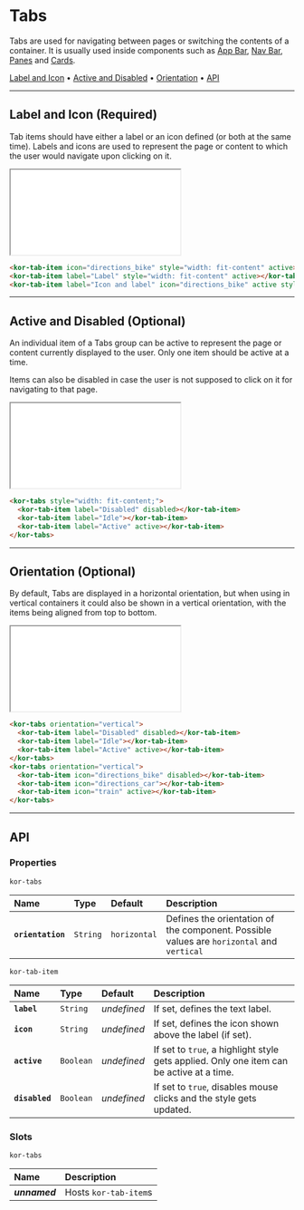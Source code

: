 # Tabs

Tabs are used for navigating between pages or switching the contents of a container. It is usually used inside components such as [App Bar](components/app-bar), [Nav Bar](components/nav-bar), [Panes](components/pane) and [Cards](components/card).

[Label and Icon](components/tabs#label-and-icon) • [Active and Disabled](components/stepper#active-and-disabled) • [Orientation](components/tabs#orientation) • [API](components/tabs#api)

---

## Label and Icon (Required)

Tab items should have either a label or an icon defined (or both at the same time). Labels and icons are used to represent the page or content to which the user would navigate upon clicking on it.

<iframe src="./assets/docs/components/tabs/label-and-icon.html"></iframe>

```html
<kor-tab-item icon="directions_bike" style="width: fit-content" active></kor-tab-item>
<kor-tab-item label="Label" style="width: fit-content" active></kor-tab-item>
<kor-tab-item label="Icon and label" icon="directions_bike" active style="width: fit-content"></kor-tab-item>
```

---

## Active and Disabled (Optional)

An individual item of a Tabs group can be active to represent the page or content currently displayed to the user. Only one item should be active at a time.

Items can also be disabled in case the user is not supposed to click on it for navigating to that page.

<iframe src="./assets/docs/components/tabs/active-and-disabled.html"></iframe>

```html
<kor-tabs style="width: fit-content;">
  <kor-tab-item label="Disabled" disabled></kor-tab-item>
  <kor-tab-item label="Idle"></kor-tab-item>
  <kor-tab-item label="Active" active></kor-tab-item>
</kor-tabs>
```

---

## Orientation (Optional)

By default, Tabs are displayed in a horizontal orientation, but when using in vertical containers it could also be shown in a vertical orientation, with the items being aligned from top to bottom.

<iframe src="./assets/docs/components/tabs/orientation.html"></iframe>

```html
<kor-tabs orientation="vertical">
  <kor-tab-item label="Disabled" disabled></kor-tab-item>
  <kor-tab-item label="Idle"></kor-tab-item>
  <kor-tab-item label="Active" active></kor-tab-item>
</kor-tabs>
<kor-tabs orientation="vertical">
  <kor-tab-item icon="directions_bike" disabled></kor-tab-item>
  <kor-tab-item icon="directions_car"></kor-tab-item>
  <kor-tab-item icon="train" active></kor-tab-item>
</kor-tabs>
```

---

## API

### Properties

`kor-tabs`

| Name | Type | Default | Description |
| :-- | :-- | :-- | :-- |
| **`orientation`** | `String` | `horizontal` | Defines the orientation of the component. Possible values are `horizontal` and `vertical` |

`kor-tab-item`

| Name | Type | Default | Description |
| :-- | :-- | :-- | :-- |
| **`label`** | `String` | _undefined_ | If set, defines the text label. |
| **`icon`** | `String` | _undefined_ | If set, defines the icon shown above the label (if set). |
| **`active`** | `Boolean` | _undefined_ | If set to `true`, a highlight style gets applied. Only one item can be active at a time. |
| **`disabled`** | `Boolean` | _undefined_ | If set to `true`, disables mouse clicks and the style gets updated. |

### Slots

`kor-tabs`

| Name | Description |
| :-- | :-- |
| **_unnamed_** | Hosts `kor-tab-item`s |